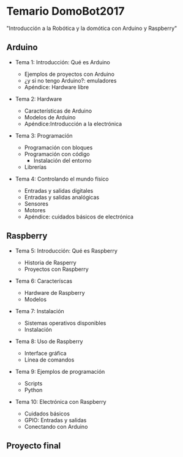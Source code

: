 # Temario DomoBot2017

"Introducción a la Robótica y la domótica con Arduino y Raspberry"


## Arduino

* Tema 1: Introducción: Qué es Arduino
  * Ejemplos de proyectos con Arduino
  * ¿y si no tengo Arduino?: emuladores
  * Apéndice: Hardware libre

* Tema 2: Hardware
  * Características de Arduino
  * Modelos de Arduino
  * Apéndice:Introducción a la electrónica

* Tema 3: Programación
  * Programación con bloques
  * Programación con código
    * Instalación del entorno
  * Librerías

* Tema 4: Controlando el mundo físico
  * Entradas y salidas digitales
  * Entradas y salidas analógicas
  * Sensores
  * Motores
  * Apéndice: cuidados básicos de electrónica

## Raspberry
* Tema 5: Introducción: Qué es Raspberry
  * Historia de Rasperry
  * Proyectos con Raspberry

* Tema 6: Caracteríscas
  * Hardware de Raspberry
  * Modelos

* Tema 7: Instalación
  * Sistemas operativos disponibles
  * Instalación

* Tema 8: Uso de Raspberry
  * Interface gráfica
  * Línea de comandos

* Tema 9: Ejemplos de programación
  * Scripts
  * Python

* Tema 10: Electrónica con Raspberry
  * Cuidados básicos
  * GPIO: Entradas y salidas
  * Conectando con Arduino

## Proyecto final
